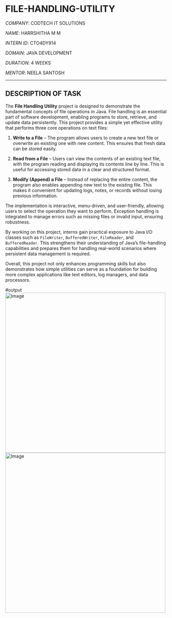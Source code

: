 # FILE-HANDLING-UTILITY

*COMPANY*: CODTECH IT SOLUTIONS  

*NAME*: HARRSHITHA M M  

*INTERN ID*: CTO4DY914  

*DOMAIN*: JAVA DEVELOPMENT  

*DURATION*: 4 WEEKS  

*MENTOR*: NEELA SANTOSH  

---

## DESCRIPTION OF TASK

The **File Handling Utility** project is designed to demonstrate the fundamental concepts of file operations in Java. File handling is an essential part of software development, enabling programs to store, retrieve, and update data persistently. This project provides a simple yet effective utility that performs three core operations on text files:

1. **Write to a File** – The program allows users to create a new text file or overwrite an existing one with new content. This ensures that fresh data can be stored easily.
   
2. **Read from a File** – Users can view the contents of an existing text file, with the program reading and displaying its contents line by line. This is useful for accessing stored data in a clear and structured format.
   
3. **Modify (Append) a File** – Instead of replacing the entire content, the program also enables appending new text to the existing file. This makes it convenient for updating logs, notes, or records without losing previous information.

The implementation is interactive, menu-driven, and user-friendly, allowing users to select the operation they want to perform. Exception handling is integrated to manage errors such as missing files or invalid input, ensuring robustness.

By working on this project, interns gain practical exposure to Java I/O classes such as `FileWriter`, `BufferedWriter`, `FileReader`, and `BufferedReader`. This strengthens their understanding of Java’s file-handling capabilities and prepares them for handling real-world scenarios where persistent data management is required.

Overall, this project not only enhances programming skills but also demonstrates how simple utilities can serve as a foundation for building more complex applications like text editors, log managers, and data processors.

#output
<img width="500" height="500" alt="Image" src="https://github.com/user-attachments/assets/554984d4-40c0-43ed-b729-6abd974d9fb1" />
<img width="500" height="500" alt="Image" src="https://github.com/user-attachments/assets/5ecc59a6-9007-4cae-a2e8-951ff14f4532" />

